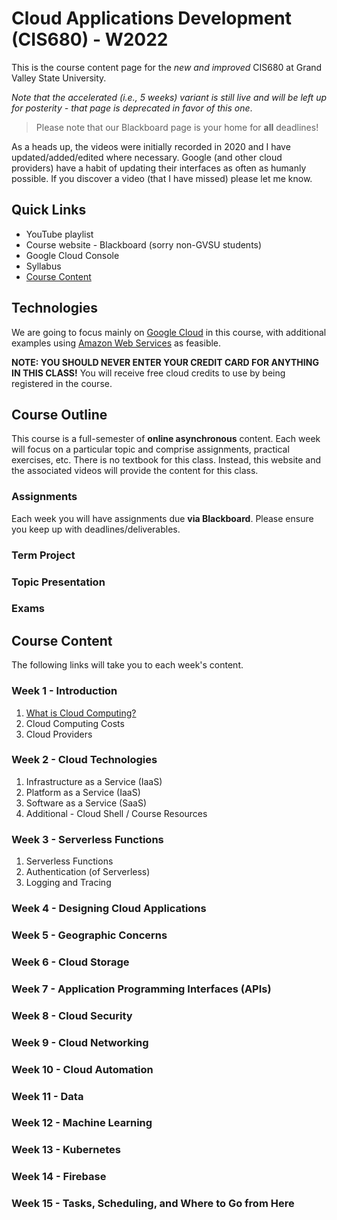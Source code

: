 # Cloud Applications Development (CIS680) - W2022

This is the course content page for the _new and improved_ CIS680 at Grand Valley State University. 

*Note that the accelerated (i.e., 5 weeks) variant is still live and will be left up for posterity - that page is deprecated in favor of this one*.

> Please note that our Blackboard page is your home for **all** deadlines! 

As a heads up, the videos were initially recorded in 2020 and I have updated/added/edited where necessary.  Google (and other cloud providers) have a habit of updating their interfaces as often as humanly possible.  If you discover a video (that I have missed) please let me know.

## Quick Links

* YouTube playlist
* Course website - Blackboard (sorry non-GVSU students)
* Google Cloud Console
* Syllabus
* [Course Content](#course-content) 

## Technologies

We are going to focus mainly on [Google Cloud](https://cloud.google.com/) in this course, with additional examples using [Amazon Web Services](https://aws.amazon.com/) as feasible.

**NOTE: YOU SHOULD NEVER ENTER YOUR CREDIT CARD FOR ANYTHING IN THIS CLASS!**  You will receive free cloud credits to use by being registered in the course.

## Course Outline

This course is a full-semester of **online asynchronous** content.  Each week will focus on a particular topic and comprise assignments, practical exercises, etc.  There is no textbook for this class.  Instead, this website and the associated videos will provide the content for this class.

### Assignments

Each week you will have assignments due **via Blackboard**.  Please ensure you keep up with deadlines/deliverables.

### Term Project


### Topic Presentation

### Exams

## Course Content

The following links will take you to each week's content.  

### Week 1 - Introduction

1. [What is Cloud Computing?](posts/1-Introduction.md)
2. Cloud Computing Costs
3. Cloud Providers

### Week 2 - Cloud Technologies

1. Infrastructure as a Service (IaaS)
2. Platform as a Service (IaaS)
3. Software as a Service (SaaS)
4. Additional - Cloud Shell / Course Resources

### Week 3 - Serverless Functions

1. Serverless Functions
2. Authentication (of Serverless)
3. Logging and Tracing

### Week 4 - Designing Cloud Applications



### Week 5 - Geographic Concerns

### Week 6 - Cloud Storage

### Week 7 - Application Programming Interfaces (APIs)

### Week 8 - Cloud Security

### Week 9 - Cloud Networking

### Week 10 - Cloud Automation

### Week 11 - Data

### Week 12 - Machine Learning

### Week 13 - Kubernetes

### Week 14 - Firebase

### Week 15 - Tasks, Scheduling, and Where to Go from Here